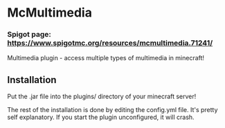 # McMultimedia
### Spigot page: https://www.spigotmc.org/resources/mcmultimedia.71241/
Multimedia plugin - access multiple types of multimedia in minecraft!

## Installation
Put the .jar file into the plugins/ directory of your minecraft server!

The rest of the installation is done by editing the config.yml file. It's pretty self explanatory. If you start the plugin unconfigured, it will crash.
